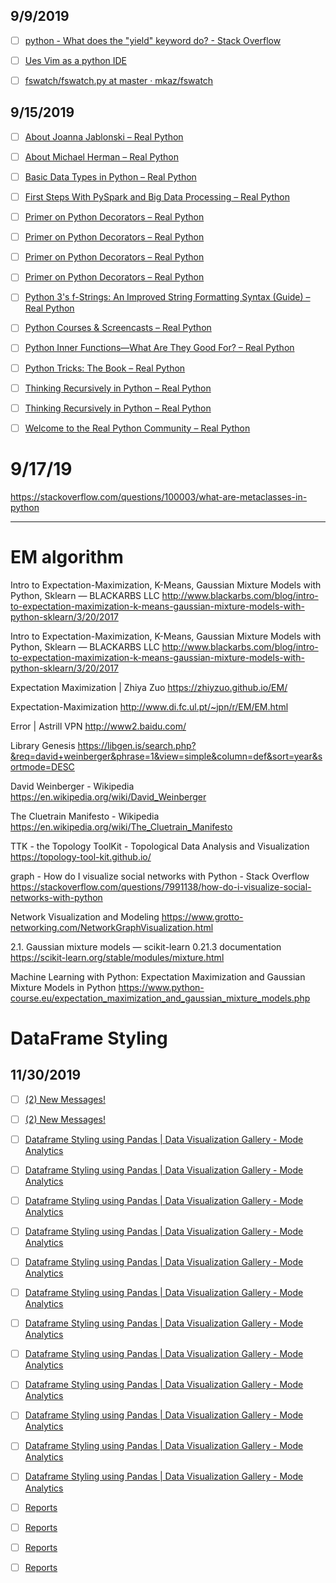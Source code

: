 ## 9/9/2019

- [ ] [python - What does the "yield" keyword do? - Stack Overflow](https://stackoverflow.com/questions/231767/what-does-the-yield-keyword-do?__hstc=188987252.22daae6b7fcc0366a4b86e6b55c98349.1567937501780.1567937501780.1567937501780.1&__hssc=188987252.1.1567937501780&__hsfp=3047939801)

- [ ] [Ues Vim as a python IDE](http://liuchengxu.org/posts/use-vim-as-a-python-ide/)

- [ ] [fswatch/fswatch.py at master · mkaz/fswatch](https://github.com/mkaz/fswatch/blob/master/fswatch.py)


## 9/15/2019

- [ ] [About Joanna Jablonski – Real Python](https://realpython.com/team/jjablonski/)

- [ ] [About Michael Herman – Real Python](https://realpython.com/team/mherman/)

- [ ] [Basic Data Types in Python – Real Python](https://realpython.com/python-data-types/)

- [ ] [First Steps With PySpark and Big Data Processing – Real Python](https://realpython.com/pyspark-intro/)

- [ ] [Primer on Python Decorators – Real Python](https://realpython.com/primer-on-python-decorators/)

- [ ] [Primer on Python Decorators – Real Python](https://realpython.com/primer-on-python-decorators/#slowing-down-code-revisited)

- [ ] [Primer on Python Decorators – Real Python](https://realpython.com/primer-on-python-decorators/#slowing-down-code)

- [ ] [Primer on Python Decorators – Real Python](https://realpython.com/primer-on-python-decorators/#functions)

- [ ] [Python 3's f-Strings: An Improved String Formatting Syntax (Guide) – Real Python](https://realpython.com/python-f-strings/)

- [ ] [Python Courses & Screencasts – Real Python](https://realpython.com/courses/)

- [ ] [Python Inner Functions—What Are They Good For? – Real Python](https://realpython.com/inner-functions-what-are-they-good-for/)

- [ ] [Python Tricks: The Book – Real Python](https://realpython.com/products/python-tricks-book/)

- [ ] [Thinking Recursively in Python – Real Python](https://realpython.com/python-thinking-recursively/)

- [ ] [Thinking Recursively in Python – Real Python](https://realpython.com/python-thinking-recursively/)

- [ ] [Welcome to the Real Python Community – Real Python](https://realpython.com/welcome/)


# 9/17/19

https://stackoverflow.com/questions/100003/what-are-metaclasses-in-python






---



# EM algorithm


Intro to Expectation-Maximization, K-Means, Gaussian Mixture Models with Python, Sklearn — BLACKARBS LLC
http://www.blackarbs.com/blog/intro-to-expectation-maximization-k-means-gaussian-mixture-models-with-python-sklearn/3/20/2017

Intro to Expectation-Maximization, K-Means, Gaussian Mixture Models with Python, Sklearn — BLACKARBS LLC
http://www.blackarbs.com/blog/intro-to-expectation-maximization-k-means-gaussian-mixture-models-with-python-sklearn/3/20/2017

Expectation Maximization | Zhiya Zuo
https://zhiyzuo.github.io/EM/

Expectation-Maximization
http://www.di.fc.ul.pt/~jpn/r/EM/EM.html

Error | Astrill VPN
http://www2.baidu.com/

Library Genesis
https://libgen.is/search.php?&req=david+weinberger&phrase=1&view=simple&column=def&sort=year&sortmode=DESC

David Weinberger - Wikipedia
https://en.wikipedia.org/wiki/David_Weinberger

The Cluetrain Manifesto - Wikipedia
https://en.wikipedia.org/wiki/The_Cluetrain_Manifesto

TTK - the Topology ToolKit - Topological Data Analysis and Visualization
https://topology-tool-kit.github.io/

graph - How do I visualize social networks with Python - Stack Overflow
https://stackoverflow.com/questions/7991138/how-do-i-visualize-social-networks-with-python

Network Visualization and Modeling
https://www.grotto-networking.com/NetworkGraphVisualization.html

2.1. Gaussian mixture models — scikit-learn 0.21.3 documentation
https://scikit-learn.org/stable/modules/mixture.html

Machine Learning with Python: Expectation Maximization and Gaussian Mixture Models in Python
https://www.python-course.eu/expectation_maximization_and_gaussian_mixture_models.php





# DataFrame Styling

## 11/30/2019

- [ ] [(2) New Messages!](https://mode.com/)

- [ ] [(2) New Messages!](https://mode.com/)

- [ ] [Dataframe Styling using Pandas | Data Visualization Gallery - Mode Analytics](https://mode.com/example-gallery/python_dataframe_styling/#dataframe-styling)

- [ ] [Dataframe Styling using Pandas | Data Visualization Gallery - Mode Analytics](https://mode.com/example-gallery/python_dataframe_styling/#dataframe-styling)

- [ ] [Dataframe Styling using Pandas | Data Visualization Gallery - Mode Analytics](https://mode.com/example-gallery/python_dataframe_styling/#data-preparation)

- [ ] [Dataframe Styling using Pandas | Data Visualization Gallery - Mode Analytics](https://mode.com/example-gallery/python_dataframe_styling/#data-preparation)

- [ ] [Dataframe Styling using Pandas | Data Visualization Gallery - Mode Analytics](https://mode.com/example-gallery/python_dataframe_styling/#dataframe-styling)

- [ ] [Dataframe Styling using Pandas | Data Visualization Gallery - Mode Analytics](https://mode.com/example-gallery/python_dataframe_styling/#dataframe-styling)

- [ ] [Dataframe Styling using Pandas | Data Visualization Gallery - Mode Analytics](https://mode.com/example-gallery/python_dataframe_styling/#data-wrangling)

- [ ] [Dataframe Styling using Pandas | Data Visualization Gallery - Mode Analytics](https://mode.com/example-gallery/python_dataframe_styling/)

- [ ] [Dataframe Styling using Pandas | Data Visualization Gallery - Mode Analytics](https://mode.com/example-gallery/python_dataframe_styling/#data-preparation)

- [ ] [Dataframe Styling using Pandas | Data Visualization Gallery - Mode Analytics](https://mode.com/example-gallery/python_dataframe_styling/#data-preparation)

- [ ] [Dataframe Styling using Pandas | Data Visualization Gallery - Mode Analytics](https://mode.com/example-gallery/python_dataframe_styling/)

- [ ] [Dataframe Styling using Pandas | Data Visualization Gallery - Mode Analytics](https://mode.com/example-gallery/python_dataframe_styling/#data-wrangling)

- [ ] [Reports](https://mode.com/help/articles/reports/#schema-browser)

- [ ] [Reports](https://mode.com/help/articles/reports/#query-editor)

- [ ] [Reports](https://mode.com/help/articles/reports/#schema-browser)

- [ ] [Reports](https://mode.com/help/articles/reports/#query-editor)
